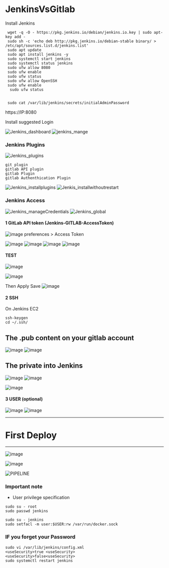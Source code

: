 # JenkinsVsGitlab


Install Jenkins 

```
 wget -q -O - https://pkg.jenkins.io/debian/jenkins.io.key | sudo apt-key add -
 sudo sh -c 'echo deb http://pkg.jenkins.io/debian-stable binary/ > /etc/apt/sources.list.d/jenkins.list'
 sudo apt update
 sudo apt install jenkins -y
 sudo systemctl start jenkins
 sudo systemctl status jenkins
 sudo ufw allow 8080
 sudo ufw enable
 sudo ufw status
 sudo ufw allow OpenSSH
 sudo ufw enable
  sudo ufw status

 
 sudo cat /var/lib/jenkins/secrets/initialAdminPassword
``` 
https://IP:8080

Install suggested 
Login 

![Jenkins_dashboard](https://user-images.githubusercontent.com/19912111/124529743-d156e100-ddd0-11eb-975b-5ee35bca4970.png)
![jenkins_mange](https://user-images.githubusercontent.com/19912111/124529854-fba89e80-ddd0-11eb-95fb-625d1988c515.png)


### Jenkins Plugins
![Jenkins_plugins](https://user-images.githubusercontent.com/19912111/124529936-2d216a00-ddd1-11eb-9c19-71a98868e995.png)
``` 
git plugin
gitlab API plugin
gitlab Plugin
gitlab Authenthication Plugin
``` 

![Jenkins_installplugins](https://user-images.githubusercontent.com/19912111/124530165-9b662c80-ddd1-11eb-8fdc-42b27c44d160.png)
![Jenkis_installwithoutrestart](https://user-images.githubusercontent.com/19912111/124530192-a8831b80-ddd1-11eb-85b2-54291c91c88d.png)


### Jenkins Access

![Jenkins_manageCredentials](https://user-images.githubusercontent.com/19912111/124530386-0b74b280-ddd2-11eb-99e9-2f7ff6ebf02e.png)
![Jenkins_global](https://user-images.githubusercontent.com/19912111/124530424-1af3fb80-ddd2-11eb-99d0-9ad53d6c6de3.png)


#### 1 GitLab API token (Jenkins-GITLAB-AccessToken)
![image](https://user-images.githubusercontent.com/19912111/124531276-c94c7080-ddd3-11eb-991c-6099b046804c.png)
preferences > Access Token 

![image](https://user-images.githubusercontent.com/19912111/124531378-fac53c00-ddd3-11eb-880d-d9948d1075ad.png) 
![image](https://user-images.githubusercontent.com/19912111/124531461-2c3e0780-ddd4-11eb-8607-8b4b38e74dc1.png)
![image](https://user-images.githubusercontent.com/19912111/124531472-319b5200-ddd4-11eb-9fb9-d568d49f6b34.png)
![image](https://user-images.githubusercontent.com/19912111/124531546-58598880-ddd4-11eb-99dd-d94d91678e29.png)

#### TEST 

![image](https://user-images.githubusercontent.com/19912111/124533328-bf2c7100-ddd7-11eb-959e-1d6051274fc7.png)

![image](https://user-images.githubusercontent.com/19912111/124533430-eaaf5b80-ddd7-11eb-964a-a04f916fd407.png)


Then Apply Save
![image](https://user-images.githubusercontent.com/19912111/124533514-0e72a180-ddd8-11eb-93ef-fa24cff4a187.png)




#### 2 SSH 
On Jenkins EC2

``` 
ssh-keygen
cd ~/.ssh/ 
``` 
## The .pub content on your gitlab account
![image](https://user-images.githubusercontent.com/19912111/124532848-f0587180-ddd6-11eb-88f3-dfee942c3eec.png)
![image](https://user-images.githubusercontent.com/19912111/124532881-0403d800-ddd7-11eb-9b6a-72551ec501e9.png)


## The private into Jenkins 

![image](https://user-images.githubusercontent.com/19912111/124533212-868c9780-ddd7-11eb-86cc-cd67d8ec33f2.png)
![image](https://user-images.githubusercontent.com/19912111/124533249-95734a00-ddd7-11eb-9fd1-f72e8fe75dd9.png)





![image](https://user-images.githubusercontent.com/19912111/124531622-7f17bf00-ddd4-11eb-9670-99d3d4a7222f.png)




#### 3 USER (optional)

![image](https://user-images.githubusercontent.com/19912111/124533887-c99b3a80-ddd8-11eb-8512-ca6f72a3abb1.png)
![image](https://user-images.githubusercontent.com/19912111/124533947-e3d51880-ddd8-11eb-9b80-992e15e8dcdb.png)


_______________________________________________________
# First Deploy
_______________________________________________________

![image](https://user-images.githubusercontent.com/19912111/124534715-70340b00-ddda-11eb-993b-d327783925bd.png)

![image](https://user-images.githubusercontent.com/19912111/124534704-6ad6c080-ddda-11eb-89bf-36f648233948.png)

![PIPELINE](https://user-images.githubusercontent.com/19912111/124538055-9fe61180-dde0-11eb-9952-342f5919182f.png)






### Important note 
- User privilege specification

``` 
sudo su - root
sudo passwd jenkins

sudo su - jenkins
sudo setfacl -m user:$USER:rw /var/run/docker.sock
``` 




### IF you forget your Password

``` 
sudo vi /var/lib/jenkins/config.xml
<useSecurity>true <useSecurity>
<useSecurity>false<useSecurity>
sudo systemctl restart jenkins

``` 
  
 
 
